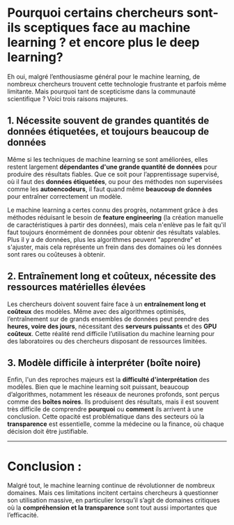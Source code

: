 # Pourquoi certains chercheurs sont-ils sceptiques face au machine learning ? et encore plus le deep learning?

Eh oui, malgré l’enthousiasme général pour le machine learning, de nombreux chercheurs trouvent cette technologie frustrante et parfois même limitante. Mais pourquoi tant de scepticisme dans la communauté scientifique ? Voici trois raisons majeures.

## 1. Nécessite souvent de **grandes quantités de données étiquetées**, et toujours **beaucoup de données**
Même si les techniques de machine learning se sont améliorées, elles restent largement **dépendantes d'une grande quantité de données** pour produire des résultats fiables. Que ce soit pour l’apprentissage supervisé, où il faut des **données étiquetées**, ou pour des méthodes non supervisées comme les **autoencodeurs**, il faut quand même **beaucoup de données** pour entraîner correctement un modèle. 

Le machine learning a certes connu des progrès, notamment grâce à des méthodes réduisant le besoin de **feature engineering** (la création manuelle de caractéristiques à partir des données), mais cela n'enlève pas le fait qu'il faut toujours énormément de données pour obtenir des résultats valables. Plus il y a de données, plus les algorithmes peuvent "apprendre" et s'ajuster, mais cela représente un frein dans des domaines où les données sont rares ou coûteuses à obtenir.

## 2. Entraînement long et coûteux, nécessite des ressources matérielles élevées
Les chercheurs doivent souvent faire face à un **entraînement long et coûteux** des modèles. Même avec des algorithmes optimisés, l’entraînement sur de grands ensembles de données peut prendre des **heures, voire des jours**, nécessitant des **serveurs puissants** et des **GPU coûteux**. Cette réalité rend difficile l’utilisation du machine learning pour des laboratoires ou des chercheurs disposant de ressources limitées. 

## 3. Modèle difficile à interpréter (boîte noire)
Enfin, l'un des reproches majeurs est la **difficulté d'interprétation** des modèles. Bien que le machine learning soit puissant, beaucoup d’algorithmes, notamment les réseaux de neurones profonds, sont perçus comme des **boîtes noires**. Ils produisent des résultats, mais il est souvent très difficile de comprendre **pourquoi** ou **comment** ils arrivent à une conclusion. Cette opacité est problématique dans des secteurs où la **transparence** est essentielle, comme la médecine ou la finance, où chaque décision doit être justifiable.

---
# Conclusion : 

Malgré tout, le machine learning continue de révolutionner de nombreux domaines. Mais ces limitations incitent certains chercheurs à questionner son utilisation massive, en particulier lorsqu’il s’agit de domaines critiques où la **compréhension et la transparence** sont tout aussi importantes que l’efficacité.
